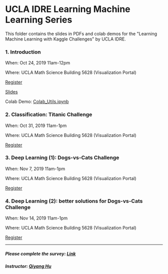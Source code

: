 # UCLA IDRE Learning Machine Learning Series

This folder contains the slides in PDFs and colab demos for the "Learning Machine Learning with Kaggle Challenges" by UCLA IDRE.

### 1. Introduction
When: Oct 24, 2019 11am-12pm

Where: UCLA Math Science Building 5628 (Visualization Portal)

[Register](https://idre.ucla.edu/calendar-event/learning-machine-learning-with-kaggle-challenges-introduction)

[Slides](https://github.com/huqy/idre_learning_machine_learning/blob/master/1_ML_Intro.pdf)

Colab Demo: [Colab_Utils.ipynb](https://colab.research.google.com/github/huqy/idre_learning_machine_learning/blob/master/1_Colab_Utils.ipynb)

### 2. Classification: Titanic Challenge
When: Oct 31, 2019 11am-1pm

Where: UCLA Math Science Building 5628 (Visualization Portal)

[Register](https://idre.ucla.edu/calendar-event/learning-machine-learning-with-kaggle-challenges-solving-titanic-problem)

### 3. Deep Learning (1): Dogs-vs-Cats Challenge
When: Nov 7, 2019 11am-1pm

Where: UCLA Math Science Building 5628 (Visualization Portal)

[Register](https://idre.ucla.edu/calendar-event/learning-machine-learning-with-kaggle-challenges-deep-learning-for-dogs-vs-cats-problem)

### 4. Deep Learning (2): better solutions for Dogs-vs-Cats Challenge
When: Nov 14, 2019 11am-1pm

Where: UCLA Math Science Building 5628 (Visualization Portal)

[Register](https://idre.ucla.edu/calendar-event/learning-machine-learning-with-kaggle-challenges-deep-learning-for-dogs-vs-cats-problem-with-better-solutions)

---

##### Please complete the survey: [Link](https://forms.gle/t3f8CztFQpeFFksy6)

##### Instructor: [Qiyang Hu](mailto:huqy@idre.ucla.edu)
